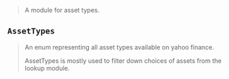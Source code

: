 > A module for asset types.

<a name="asset_types.AssetTypes"></a>
## `AssetTypes`

> An enum representing all asset types available on yahoo finance.
> 
> AssetTypes is mostly used to filter down choices of assets from the lookup module.

